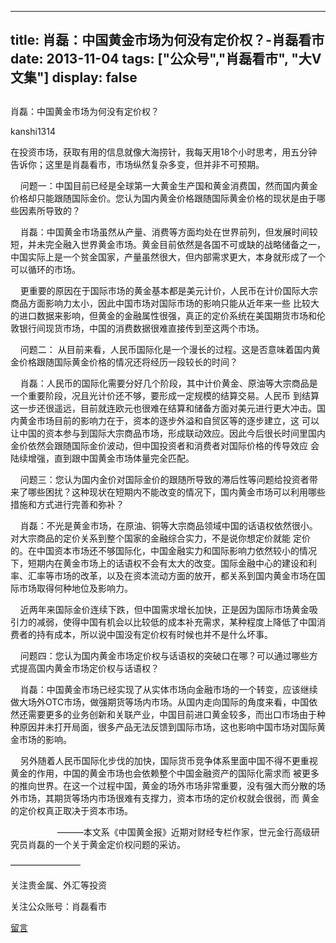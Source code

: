 
---
title:  肖磊：中国黄金市场为何没有定价权？-肖磊看市
date: 2013-11-04
tags: ["公众号","肖磊看市", "大V文集"]
display: false
---


## 



肖磊：中国黄金市场为何没有定价权？




kanshi1314




在投资市场，获取有用的信息就像大海捞针，我每天用18个小时思考，用五分钟告诉你；这里是肖磊看市，市场纵然复杂多变，但并非不可预期。


&nbsp;&nbsp;&nbsp; 问题一：中国目前已经是全球第一大黄金生产国和黄金消费国，然而国内黄金价格却只能跟随国际金价。您认为国内黄金价格跟随国际黄金价格的现状是由于哪些因素所导致的？

&nbsp;&nbsp;&nbsp; 肖磊：中国黄金市场虽然从产量、消费等方面均处在世界前列，但发展时间较短，并未完全融入世界黄金市场。黄金目前依然是各国不可或缺的战略储备之一，中国实际上是一个贫金国家，产量虽然很大，但内部需求更大，本身就形成了一个可以循环的市场。

&nbsp;&nbsp;&nbsp; 更重要的原因在于国际市场的黄金基本都是美元计价，人民币在计价国际大宗商品方面影响力太小，因此中国市场对国际市场的影响只能从近年来一些
比较大的进口数据来影响，但黄金的金融属性很强，真正的定价系统在美国期货市场和伦敦银行间现货市场，中国的消费数据很难直接传到至这两个市场。

&nbsp;&nbsp;&nbsp; 问题二：
从目前来看，人民币国际化是一个漫长的过程。这是否意味着国内黄金价格跟随国际黄金价格的情况还将经历一段较长的时间？

&nbsp;&nbsp;&nbsp; 肖磊：人民币的国际化需要分好几个阶段，其中计价黄金、原油等大宗商品是一个重要阶段，况且光计价还不够，要形成一定规模的结算交易。人民币
到结算这一步还很遥远，目前就连欧元也很难在结算和储备方面对美元进行更大冲击。国内黄金市场目前的影响力在于，资本的逐步外溢和自贸区等的逐步建立，这
可以让中国的资本参与到国际大宗商品市场，形成联动效应。因此今后很长时间里国内金价依然会跟随国际金价波动，但中国投资者和消费者对国际价格的传导效应
会陆续增强，直到跟中国黄金市场体量完全匹配。

&nbsp;&nbsp;&nbsp; 问题三：您认为国内金价对国际金价的跟随所导致的滞后性等问题给投资者带来了哪些困扰？这种现状在短期内不能改变的情况下，国内黄金市场可以利用哪些措施和方式进行完善和弥补？

&nbsp;&nbsp;&nbsp; 肖磊：不光是黄金市场，在原油、铜等大宗商品领域中国的话语权依然很小。对大宗商品的定价关系到整个国家的金融综合实力，不是说你想定价就能
定价的。在中国资本市场还不够国际化，中国金融实力和国际影响力依然较小的情况下，短期内在黄金市场上的话语权不会有太大的改变。国际金融中心的建设和利
率、汇率等市场的改革，以及在资本流动方面的放开，都关系到国内黄金市场在国际市场取得何种地位及影响力。

&nbsp;&nbsp;&nbsp; 近两年来国际金价连续下跌，但中国需求增长加快，正是因为国际市场黄金吸引力的减弱，使得中国有机会以比较低的成本补充需求，某种程度上降低了中国消费者的持有成本，所以说中国没有定价权有时候也并不是什么坏事。

&nbsp;&nbsp;&nbsp; 问题四：您认为国内黄金市场定价权与话语权的突破口在哪？可以通过哪些方式提高国内黄金市场定价权与话语权？

&nbsp;&nbsp;&nbsp; 肖磊：中国黄金市场已经实现了从实体市场向金融市场的一个转变，应该继续做大场外OTC市场，做强期货等场内市场。从国内走向国际的角度来看，中国依然还需要更多的业务创新和关联产业，中国目前进口黄金较多，而出口市场由于种种原因并未打开局面，很多产品无法反馈到国际市场，这也影响中国市场对国际黄金市场的影响。

&nbsp;&nbsp;&nbsp; 另外随着人民币国际化步伐的加快，国际货币竞争体系里面中国不得不更重视黄金的作用，中国的黄金市场也会依赖整个中国金融资产的国际化需求而
被更多的推向世界。在这一个过程中国，黄金的场外市场非常重要，没有强大而分散的场外市场，其期货等场内市场很难有支撑力，资本市场的定价权就会很弱，而
黄金的定价权真正取决于资本市场。

&nbsp;<wbr/>&nbsp;<wbr/>&nbsp;<wbr/>&nbsp;<wbr/>&nbsp;<wbr/>&nbsp;<wbr/>&nbsp;<wbr/>&nbsp;<wbr/>&nbsp;<wbr/>&nbsp;<wbr/>&nbsp;<wbr/>&nbsp;<wbr/>&nbsp;<wbr/>&nbsp;<wbr/>&nbsp;<wbr/>&nbsp;<wbr/>&nbsp;<wbr/>&nbsp;<wbr/>&nbsp;<wbr/>———本文系《中国黄金报》近期对财经专栏作家，世元金行高级研究员肖磊的一个关于黄金定价权问题的采访。











————————

关注贵金属、外汇等投资

关注公众账号：肖磊看市









[留言](javascript:;)



